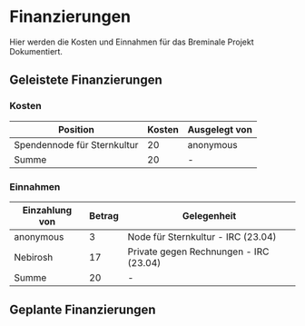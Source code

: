# Finanzierungen
Hier werden die Kosten und Einnahmen für das Breminale Projekt Dokumentiert.

## Geleistete Finanzierungen

### Kosten
|   Position                 | Kosten | Ausgelegt von |
|----------------------------|--------|---------------|
|Spendennode für Sternkultur | 20     | anonymous     |
|Summe                       | 20     | -             |


### Einnahmen
|   Einzahlung von | Betrag | Gelegenheit                            |
|------------------|--------|----------------------------------------|
| anonymous        | 3      | Node für Sternkultur - IRC (23.04)     |
| Nebirosh         | 17     | Private gegen Rechnungen - IRC (23.04) |
| Summe            | 20     | -                                      |

## Geplante Finanzierungen